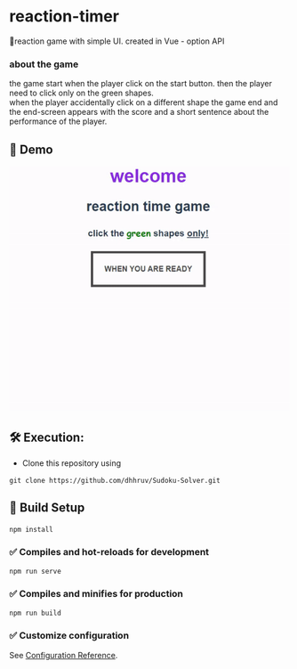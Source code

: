 # reaction-timer
🎯reaction game with simple UI. created in Vue - option API 


### about the game
the game start when the player click on the start button. then the player need to click only on the green shapes.<br />
when the player accidentally click on a different shape the game end and the end-screen appears with the score and a short sentence about the performance of the player.  

## 👾 Demo
<p align="center">
	<img src="https://github.com/David-Elkabas/reaction-game-vue-option-api/blob/main/game%20example.gif">
</p>

## 🛠️ Execution:
-	Clone this repository using
```
git clone https://github.com/dhhruv/Sudoku-Solver.git
```

## 🧠 Build Setup  
```
npm install
```

### ✅ Compiles and hot-reloads for development
```
npm run serve
```

### ✅ Compiles and minifies for production
```
npm run build
```

### ✅ Customize configuration
See [Configuration Reference](https://cli.vuejs.org/config/).
